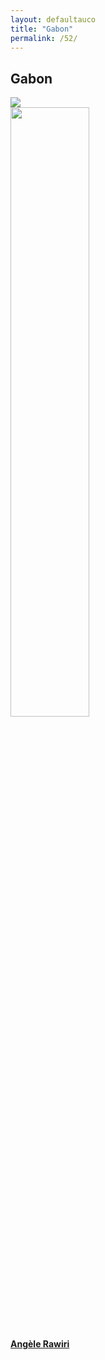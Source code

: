 ```yaml
---
layout: defaultauco
title: "Gabon"
permalink: /52/
---
```

<div class="container-0">
    <div class="container-title">
        <span class="country"><h2>Gabon</h2></span>
        <div class="photo-co">
          <img src="https://www.worldatlas.com/r/w960-q80/upload/9c/43/49/ga-01.jpg" >
    </div>
</div>
<!-- partial:index.partial.html -->
<div class="container">
  <div class="timeline clearfix">
  <div class="vertical-line">
 <div id="post-1" class="vesti-col timeline-post">
      <div class="vesti-content-wrapper">
        <div class="photo">
          <img src="https://jifabookclub.org/wp-content/uploads/2021/03/jifa-bookclub-lien-video-relais-angele-rawiri-fureurs-cris-femmes-370x370.jpg" width="50%" height="50%">
          <div class="vesti-date-wrapper">
            <div class="vesti-date">
            </div>
          </div>
        </div>
        <div class="vesti-desc">
          <a class="desc-a" href="#">
            <h4><a href="/arawiri">Angèle Rawiri</a></h4>
          </a>
        </div>
      </div>
    </div>


<!-- partial -->
